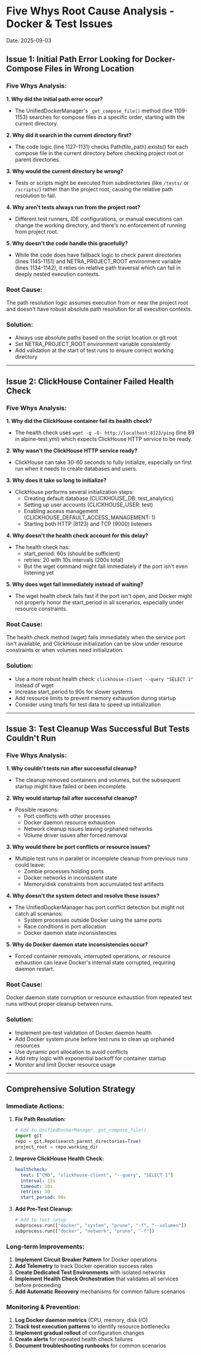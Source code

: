 # Five Whys Root Cause Analysis - Docker & Test Issues
Date: 2025-09-03

## Issue 1: Initial Path Error Looking for Docker-Compose Files in Wrong Location

### Five Whys Analysis:

**1. Why did the initial path error occur?**
   - The UnifiedDockerManager's `_get_compose_file()` method (line 1109-1153) searches for compose files in a specific order, starting with the current directory.

**2. Why did it search in the current directory first?**
   - The code logic (line 1127-1131) checks Path(file_path).exists() for each compose file in the current directory before checking project root or parent directories.

**3. Why would the current directory be wrong?**
   - Tests or scripts might be executed from subdirectories (like `/tests/` or `/scripts/`) rather than the project root, causing the relative path resolution to fail.

**4. Why aren't tests always run from the project root?**
   - Different test runners, IDE configurations, or manual executions can change the working directory, and there's no enforcement of running from project root.

**5. Why doesn't the code handle this gracefully?**
   - While the code does have fallback logic to check parent directories (lines 1145-1151) and NETRA_PROJECT_ROOT environment variable (lines 1134-1142), it relies on relative path traversal which can fail in deeply nested execution contexts.

### Root Cause:
The path resolution logic assumes execution from or near the project root and doesn't have robust absolute path resolution for all execution contexts.

### Solution:
- Always use absolute paths based on the script location or git root
- Set NETRA_PROJECT_ROOT environment variable consistently
- Add validation at the start of test runs to ensure correct working directory

---

## Issue 2: ClickHouse Container Failed Health Check

### Five Whys Analysis:

**1. Why did the ClickHouse container fail its health check?**
   - The health check uses `wget -q -O- http://localhost:8123/ping` (line 89 in alpine-test.yml) which expects ClickHouse HTTP service to be ready.

**2. Why wasn't the ClickHouse HTTP service ready?**
   - ClickHouse can take 30-60 seconds to fully initialize, especially on first run when it needs to create databases and users.

**3. Why does it take so long to initialize?**
   - ClickHouse performs several initialization steps:
     - Creating default database (CLICKHOUSE_DB: test_analytics)
     - Setting up user accounts (CLICKHOUSE_USER: test)
     - Enabling access management (CLICKHOUSE_DEFAULT_ACCESS_MANAGEMENT: 1)
     - Starting both HTTP (8123) and TCP (9000) listeners

**4. Why doesn't the health check account for this delay?**
   - The health check has:
     - start_period: 60s (should be sufficient)
     - retries: 20 with 10s intervals (200s total)
     - But the wget command might fail immediately if the port isn't even listening yet

**5. Why does wget fail immediately instead of waiting?**
   - The wget health check fails fast if the port isn't open, and Docker might not properly honor the start_period in all scenarios, especially under resource constraints.

### Root Cause:
The health check method (wget) fails immediately when the service port isn't available, and ClickHouse initialization can be slow under resource constraints or when volumes need initialization.

### Solution:
- Use a more robust health check: `clickhouse-client --query "SELECT 1"` instead of wget
- Increase start_period to 90s for slower systems
- Add resource limits to prevent memory exhaustion during startup
- Consider using tmpfs for test data to speed up initialization

---

## Issue 3: Test Cleanup Was Successful But Tests Couldn't Run

### Five Whys Analysis:

**1. Why couldn't tests run after successful cleanup?**
   - The cleanup removed containers and volumes, but the subsequent startup might have failed or been incomplete.

**2. Why would startup fail after successful cleanup?**
   - Possible reasons:
     - Port conflicts with other processes
     - Docker daemon resource exhaustion
     - Network cleanup issues leaving orphaned networks
     - Volume driver issues after forced removal

**3. Why would there be port conflicts or resource issues?**
   - Multiple test runs in parallel or incomplete cleanup from previous runs could leave:
     - Zombie processes holding ports
     - Docker networks in inconsistent state
     - Memory/disk constraints from accumulated test artifacts

**4. Why doesn't the system detect and resolve these issues?**
   - The UnifiedDockerManager has port conflict detection but might not catch all scenarios:
     - System processes outside Docker using the same ports
     - Race conditions in port allocation
     - Docker daemon state inconsistencies

**5. Why do Docker daemon state inconsistencies occur?**
   - Forced container removals, interrupted operations, or resource exhaustion can leave Docker's internal state corrupted, requiring daemon restart.

### Root Cause:
Docker daemon state corruption or resource exhaustion from repeated test runs without proper cleanup between runs.

### Solution:
- Implement pre-test validation of Docker daemon health
- Add Docker system prune before test runs to clean up orphaned resources
- Use dynamic port allocation to avoid conflicts
- Add retry logic with exponential backoff for container startup
- Monitor and limit Docker resource usage

---

## Comprehensive Solution Strategy

### Immediate Actions:
1. **Fix Path Resolution:**
   ```python
   # Add to UnifiedDockerManager._get_compose_file()
   import git
   repo = git.Repo(search_parent_directories=True)
   project_root = repo.working_dir
   ```

2. **Improve ClickHouse Health Check:**
   ```yaml
   healthcheck:
     test: ["CMD", "clickhouse-client", "--query", "SELECT 1"]
     interval: 15s
     timeout: 10s
     retries: 30
     start_period: 90s
   ```

3. **Add Pre-Test Cleanup:**
   ```python
   # Add to test setup
   subprocess.run(["docker", "system", "prune", "-f", "--volumes"])
   subprocess.run(["docker", "network", "prune", "-f"])
   ```

### Long-term Improvements:
1. **Implement Circuit Breaker Pattern** for Docker operations
2. **Add Telemetry** to track Docker operation success rates
3. **Create Dedicated Test Environments** with isolated networks
4. **Implement Health Check Orchestration** that validates all services before proceeding
5. **Add Automatic Recovery** mechanisms for common failure scenarios

### Monitoring & Prevention:
1. **Log Docker daemon metrics** (CPU, memory, disk I/O)
2. **Track test execution patterns** to identify resource bottlenecks
3. **Implement gradual rollout** of configuration changes
4. **Create alerts** for repeated health check failures
5. **Document troubleshooting runbooks** for common scenarios